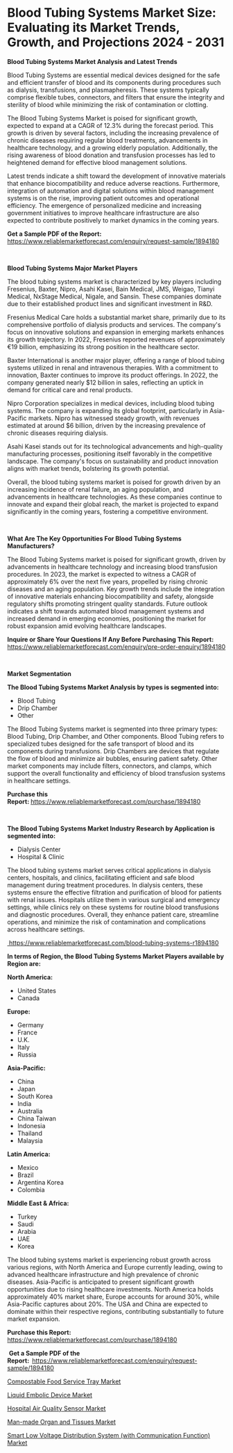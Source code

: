 <p><h1>Blood Tubing Systems Market Size: Evaluating its Market Trends, Growth, and Projections 2024 - 2031</h1></p><p><strong>Blood Tubing Systems Market Analysis and Latest Trends</strong></p>
<p><p>Blood Tubing Systems are essential medical devices designed for the safe and efficient transfer of blood and its components during procedures such as dialysis, transfusions, and plasmapheresis. These systems typically comprise flexible tubes, connectors, and filters that ensure the integrity and sterility of blood while minimizing the risk of contamination or clotting.</p><p>The Blood Tubing Systems Market is poised for significant growth, expected to expand at a CAGR of 12.3% during the forecast period. This growth is driven by several factors, including the increasing prevalence of chronic diseases requiring regular blood treatments, advancements in healthcare technology, and a growing elderly population. Additionally, the rising awareness of blood donation and transfusion processes has led to heightened demand for effective blood management solutions.</p><p>Latest trends indicate a shift toward the development of innovative materials that enhance biocompatibility and reduce adverse reactions. Furthermore, integration of automation and digital solutions within blood management systems is on the rise, improving patient outcomes and operational efficiency. The emergence of personalized medicine and increasing government initiatives to improve healthcare infrastructure are also expected to contribute positively to market dynamics in the coming years.</p></p>
<p><strong>Get a Sample PDF of the Report:&nbsp;</strong> <a href="https://www.reliablemarketforecast.com/enquiry/request-sample/1894180?utm_campaign=1569&utm_medium=2&utm_source=Github&utm_content=ia&utm_term=24102024&utm_id=blood-tubing-systems">https://www.reliablemarketforecast.com/enquiry/request-sample/1894180</a></p>
<p>&nbsp;</p>
<p><strong>Blood Tubing Systems Major Market Players</strong></p>
<p><p>The blood tubing systems market is characterized by key players including Fresenius, Baxter, Nipro, Asahi Kasei, Bain Medical, JMS, Weigao, Tianyi Medical, NxStage Medical, Nigale, and Sansin. These companies dominate due to their established product lines and significant investment in R&D.</p><p>Fresenius Medical Care holds a substantial market share, primarily due to its comprehensive portfolio of dialysis products and services. The company's focus on innovative solutions and expansion in emerging markets enhances its growth trajectory. In 2022, Fresenius reported revenues of approximately €19 billion, emphasizing its strong position in the healthcare sector.</p><p>Baxter International is another major player, offering a range of blood tubing systems utilized in renal and intravenous therapies. With a commitment to innovation, Baxter continues to improve its product offerings. In 2022, the company generated nearly $12 billion in sales, reflecting an uptick in demand for critical care and renal products.</p><p>Nipro Corporation specializes in medical devices, including blood tubing systems. The company is expanding its global footprint, particularly in Asia-Pacific markets. Nipro has witnessed steady growth, with revenues estimated at around $6 billion, driven by the increasing prevalence of chronic diseases requiring dialysis.</p><p>Asahi Kasei stands out for its technological advancements and high-quality manufacturing processes, positioning itself favorably in the competitive landscape. The company's focus on sustainability and product innovation aligns with market trends, bolstering its growth potential.</p><p>Overall, the blood tubing systems market is poised for growth driven by an increasing incidence of renal failure, an aging population, and advancements in healthcare technologies. As these companies continue to innovate and expand their global reach, the market is projected to expand significantly in the coming years, fostering a competitive environment.</p></p>
<p>&nbsp;</p>
<p><strong>What Are The Key Opportunities For Blood Tubing Systems Manufacturers?</strong></p>
<p><p>The Blood Tubing Systems market is poised for significant growth, driven by advancements in healthcare technology and increasing blood transfusion procedures. In 2023, the market is expected to witness a CAGR of approximately 6% over the next five years, propelled by rising chronic diseases and an aging population. Key growth trends include the integration of innovative materials enhancing biocompatibility and safety, alongside regulatory shifts promoting stringent quality standards. Future outlook indicates a shift towards automated blood management systems and increased demand in emerging economies, positioning the market for robust expansion amid evolving healthcare landscapes.</p></p>
<p><strong>Inquire or Share Your Questions If Any Before Purchasing This Report:</strong> <a href="https://www.reliablemarketforecast.com/enquiry/pre-order-enquiry/1894180?utm_campaign=1569&utm_medium=2&utm_source=Github&utm_content=ia&utm_term=24102024&utm_id=blood-tubing-systems">https://www.reliablemarketforecast.com/enquiry/pre-order-enquiry/1894180</a></p>
<p>&nbsp;</p>
<p><strong>Market Segmentation</strong></p>
<p><strong>The Blood Tubing Systems Market Analysis by types is segmented into:</strong></p>
<p><ul><li>Blood Tubing</li><li>Drip Chamber</li><li>Other</li></ul></p>
<p><p>The Blood Tubing Systems market is segmented into three primary types: Blood Tubing, Drip Chamber, and Other components. Blood Tubing refers to specialized tubes designed for the safe transport of blood and its components during transfusions. Drip Chambers are devices that regulate the flow of blood and minimize air bubbles, ensuring patient safety. Other market components may include filters, connectors, and clamps, which support the overall functionality and efficiency of blood transfusion systems in healthcare settings.</p></p>
<p><strong>Purchase this Report:&nbsp;</strong><a href="https://www.reliablemarketforecast.com/purchase/1894180?utm_campaign=1569&utm_medium=2&utm_source=Github&utm_content=ia&utm_term=24102024&utm_id=blood-tubing-systems">https://www.reliablemarketforecast.com/purchase/1894180</a></p>
<p>&nbsp;</p>
<p><strong>The Blood Tubing Systems Market Industry Research by Application is segmented into:</strong></p>
<p><ul><li>Dialysis Center</li><li>Hospital & Clinic</li></ul></p>
<p><p>The blood tubing systems market serves critical applications in dialysis centers, hospitals, and clinics, facilitating efficient and safe blood management during treatment procedures. In dialysis centers, these systems ensure the effective filtration and purification of blood for patients with renal issues. Hospitals utilize them in various surgical and emergency settings, while clinics rely on these systems for routine blood transfusions and diagnostic procedures. Overall, they enhance patient care, streamline operations, and minimize the risk of contamination and complications across healthcare settings.</p></p>
<p><a href="https://www.reliablemarketforecast.com/blood-tubing-systems-r1894180?utm_campaign=1569&utm_medium=2&utm_source=Github&utm_content=ia&utm_term=24102024&utm_id=blood-tubing-systems">&nbsp;https://www.reliablemarketforecast.com/blood-tubing-systems-r1894180</a></p>
<p><strong>In terms of Region, the Blood Tubing Systems Market Players available by Region are:</strong></p>
<p>
    <p> <strong> North America: </strong>
        <ul>
            <li>United States</li>
            <li>Canada</li>
        </ul>
        </p> 
    <p> <strong> Europe: </strong>
        <ul>
            <li>Germany</li>
            <li>France</li>
            <li>U.K.</li>
            <li>Italy</li>
            <li>Russia</li>
        </ul>
        </p> 
    <p> <strong> Asia-Pacific: </strong>
        <ul>
            <li>China</li>
            <li>Japan</li>
            <li>South Korea</li>
            <li>India</li>
            <li>Australia</li>
            <li>China Taiwan</li>
            <li>Indonesia</li>
            <li>Thailand</li>
            <li>Malaysia</li>
        </ul>
        </p> 
    <p> <strong> Latin America: </strong>
        <ul>
            <li>Mexico</li>
            <li>Brazil</li>
            <li>Argentina Korea</li>
            <li>Colombia</li>
        </ul>
        </p> 
    <p> <strong> Middle East & Africa: </strong>
        <ul>
            <li>Turkey</li>
            <li>Saudi</li>
            <li>Arabia</li>
            <li>UAE</li>
            <li>Korea</li>
        </ul>
    </p>
    </p>
<p><p>The blood tubing systems market is experiencing robust growth across various regions, with North America and Europe currently leading, owing to advanced healthcare infrastructure and high prevalence of chronic diseases. Asia-Pacific is anticipated to present significant growth opportunities due to rising healthcare investments. North America holds approximately 40% market share, Europe accounts for around 30%, while Asia-Pacific captures about 20%. The USA and China are expected to dominate within their respective regions, contributing substantially to future market expansion.</p></p>
<p><strong>Purchase this Report: </strong><a href="https://www.reliablemarketforecast.com/purchase/1894180?utm_campaign=1569&utm_medium=2&utm_source=Github&utm_content=ia&utm_term=24102024&utm_id=blood-tubing-systems">https://www.reliablemarketforecast.com/purchase/1894180</a></p>
<p>&nbsp;<strong>Get a Sample PDF of the Report:&nbsp;&nbsp;</strong><a href="https://www.reliablemarketforecast.com/enquiry/request-sample/1894180?utm_campaign=1569&utm_medium=2&utm_source=Github&utm_content=ia&utm_term=24102024&utm_id=blood-tubing-systems">https://www.reliablemarketforecast.com/enquiry/request-sample/1894180</a></p>
<p><strong></strong></p>
<p><p><a href="https://www.linkedin.com/pulse/compostable-food-service-tray-market-drivers-challenges-forecast-84ese?utm_campaign=1569&utm_medium=2&utm_source=Github&utm_content=ia&utm_term=24102024&utm_id=blood-tubing-systems">Compostable Food Service Tray Market</a></p><p><a href="https://www.linkedin.com/pulse/liquid-embolic-device-market-size-share-analysis-growth-jiwse?utm_campaign=1569&utm_medium=2&utm_source=Github&utm_content=ia&utm_term=24102024&utm_id=blood-tubing-systems">Liquid Embolic Device Market</a></p><p><a href="https://www.linkedin.com/pulse/mapping-hospital-air-quality-sensor-market-trends-challenges-breakthroughs-eriee?utm_campaign=1569&utm_medium=2&utm_source=Github&utm_content=ia&utm_term=24102024&utm_id=blood-tubing-systems">Hospital Air Quality Sensor Market</a></p><p><a href="https://www.linkedin.com/pulse/man-made-organ-tissues-market-forecasts-trends-impact-analysis-w2tne?utm_campaign=1569&utm_medium=2&utm_source=Github&utm_content=ia&utm_term=24102024&utm_id=blood-tubing-systems">Man-made Organ and Tissues Market</a></p><p><a href="https://www.linkedin.com/pulse/smart-low-voltage-distribution-system-communication-function-heioe?utm_campaign=1569&utm_medium=2&utm_source=Github&utm_content=ia&utm_term=24102024&utm_id=blood-tubing-systems">Smart Low Voltage Distribution System (with Communication Function) Market</a></p></p>